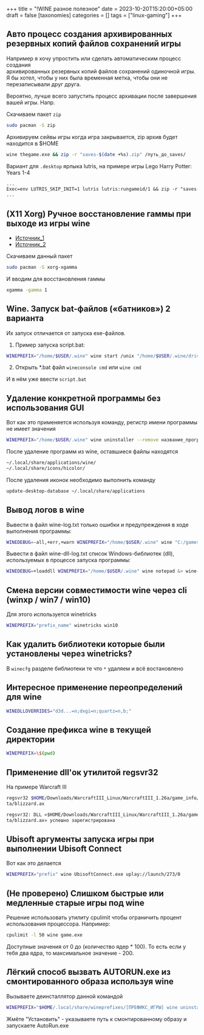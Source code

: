 +++
title = "!WINE разное полезное"
date = 2023-10-20T15:20:00+05:00
draft = false
[taxonomies]
categories = []
tags = ["linux-gaming"]
+++

## Авто процесс создания архивированных резервных копий файлов сохранений игры

Например я хочу упростить или сделать автоматическим процесс создания\
архивированных резервных копий файлов сохранений одиночной игры.\
Я бы хотел, чтобы у них была временная метка, чтобы они не перезаписывали друг друга.

Вероятно, лучше всего запустить процесс архивации после завершения вашей игры. Напр.

Скачиваем пакет `zip`

```sh
sudo pacman -S zip
```

Архивируем сейвы игры когда игра закрывается, zip архив будет находится в $HOME

```sh
wine thegame.exe && zip -r "saves-$(date +%s).zip" /путь_до_saves/
```

Вариант для `.desktop` ярлыка lutris, на примере игры Lego Harry Potter: Years 1-4

```txt
...
Exec=env LUTRIS_SKIP_INIT=1 lutris lutris:rungameid/1 && zip -r "saves-$(date +%s).zip" "/home/user/Games/gog/lego-harry-potter-years-1-4/drive_c/users/anix/AppData/Roaming/WB Games/LEGO® Harry Potter™/SavedGames"
...
```

## (X11 Xorg) Ручное восстановление гаммы при выходе из игры wine

- [Источник_1](https://steamcommunity.com/app/253980/discussions/0/2741975115063956992/)
- [Источник_2](https://github.com/lutris/lutris/issues/1010#issuecomment-411502044)

Скачиваем данный пакет

```sh
sudo pacman -S xorg-xgamma
```

И вводим для восстановления гаммы

```sh
xgamma -gamma 1
```

## Wine. Запуск bat-файлов («батников») 2 варианта

Их запуск отличается от запуска exe-файлов.

1. Пример запуска script.bat:

```sh
WINEPREFIX="/home/$USER/.wine" wine start /unix "/home/$USER/.wine/drive_c/script.bat"
```

2. Открыть *.bat файл ``wineconsole cmd`` или `wine cmd`

И в нём уже ввести ``script.bat``

## Удаление конкретной программы без использования GUI

Вот как это применяется используя команду, регистр имени программы не имеет значения

```sh
WINEPREFIX="/home/$USER/.wine" wine uninstaller --remove название_программы
```

После удаление программ из wine, оставшиеся файлы находятся

```txt
~/.local/share/applications/wine/
~/.local/share/icons/hicolor/
```

После удаления иконок необходимо выполнить команду

```sh
update-desktop-database ~/.local/share/applications
```

## Вывод логов в wine

Вывести в файл wine-log.txt только ошибки и предупреждения в ходе выполнения программы:

```sh
WINEDEBUG=-all,+err,+warn WINEPREFIX="/home/$USER/.wine" wine "C:/games/my_game/game.exe" &> wine-log.txt
```

Вывести в файл wine-dll-log.txt список Windows-библиотек (dll), используемых в процессе запуска программы:

```sh
WINEDEBUG=+loaddll WINEPREFIX="/home/$USER/.wine" wine notepad &> wine-dll-log.txt
```

## Смена версии совместимости wine через cli (winxp / win7 / win10)

Для этого используется winetricks

```sh
WINEPREFIX="prefix_name" winetricks win10
```

## Как удалить библиотеки которые были установлены через winetricks?

В `winecfg` разделе библиотеки те что `*` удаляем и всё востановлено

## Интересное применение переопределений для wine

```sh
WINEDLLOVERRIDES="d3d...=n;dxgi=n;quartz=n,b;"
```

## Создание префикса wine в текущей директории

```sh
WINEPREFIX=\$(pwd)
```

## Применение dll'ок утилитой regsvr32

На примере Warcraft III

```sh
regsvr32 $HOME/Downloads/WarcraftIII_Linux/WarcraftIII_1.26a/game_info/da
ta/blizzard.ax
```

```txt
regsvr32: DLL «$HOME/Downloads/WarcraftIII_Linux/WarcraftIII_1.26a/game_info/da
ta/blizzard.ax» успешно зарегистрирована
```

## Ubisoft аргументы запуска игры при выполнении Ubisoft Connect

Вот как это делается

```sh
WINEPREFIX="prefix" wine UbisoftConnect.exe uplay://launch/273/0
```

## (Не проверено) Слишком быстрые или медленные старые игры под wine

Решение использовать утилиту cpulimit чтобы ограничить процент использования процессора. Например:

```sh
cpulimit -l 50 wine game.exe
```

Доступные значения от 0 до (количество ядер * 100). То есть если у тебя два ядра, то максимальное значение - 200.

## Лёгкий способ вызвать AUTORUN.exe из смонтированного образа используя wine

Вызываете деинсталлятор данной командой

```sh
WINEPREFIX="$HOME/.local/share/wineprefixes/[ПРЕФИКС_ИГРЫ] wine uninstaller
```

Жмёте "Установить" - указываете путь к смонтированному образу и запускаете AutoRun.exe

